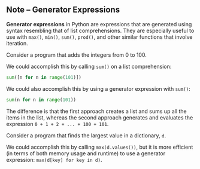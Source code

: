 ## Note – Generator Expressions

**Generator expressions** in Python are expressions that are generated using syntax resembling that of list comprehensions. They are especially useful to use with `max()`, `min()`, `sum()`, `prod()`, and other similar functions that involve iteration.

Consider a program that adds the integers from 0 to 100. 

We could accomplish this by calling `sum()` on a list comprehension:

```python
sum([n for n in range(101)])
```

We could also accomplish this by using a generator expression with `sum()`:

```python
sum(n for n in range(101))
```

The difference is that the first approach creates a list and sums up all the items in the list, whereas the second approach generates and evaluates the expression `0 + 1 + 2 + ... + 100 + 101`.

Consider a program that finds the largest value in a dictionary, `d`.

We could accomplish this by calling `max(d.values())`, but it is more efficient (in terms of both memory usage and runtime) to use a generator expression: `max(d[key] for key in d)`.
